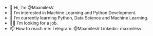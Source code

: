 - 👋 Hi, I’m @MaxmilesV.
- 👀 I’m interested in Machine Learning and Python Development.
- 🌱 I’m currently learning Python, Data Science and Machine Learning.
- 👨‍💻 I'm looking for a job.
- 📫 How to reach me: Telegram: @MaxmilesV Linkedin: maxmilesv

<!---
MaxmilesV/MaxmilesV is a ✨ special ✨ repository because its `README.md` (this file) appears on your GitHub profile.
You can click the Preview link to take a look at your changes.
--->
